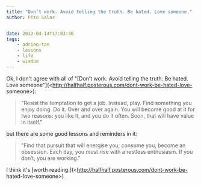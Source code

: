 ```yaml
---
title: "Don’t work. Avoid telling the truth. Be hated. Love someone."
author: Pito Salas


date: 2012-04-14T17:03:46
tags:
    - adrian-tan
    - lessons
    - life
    - wisdom
---
```




Ok, I don't agree with all of "[Don’t work. Avoid telling the truth. Be hated.
Love someone"](<http://halfhalf.posterous.com/dont-work-be-hated-love-
someone>):

> "Resist the temptation to get a job. Instead, play. Find something you enjoy
> doing. Do it. Over and over again. You will become good at it for two
> reasons: you like it, and you do it often. Soon, that will have value in
> itself."

but there are some good lessons and reminders in it:

> "Find that pursuit that will energise you, consume you, become an obsession.
> Each day, you must rise with a restless enthusiasm. If you don’t, you are
> working."

I think it's [worth reading.](<http://halfhalf.posterous.com/dont-work-be-
hated-love-someone>)


